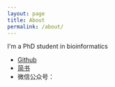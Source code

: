 ```yaml
---
layout: page
title: About
permalink: /about/
---
```


I'm a PhD student in bioinformatics
- [Github](https://github.com/lycai05)
- [简书](https://www.jianshu.com/u/c6dda17f708c)
- 微信公众号：